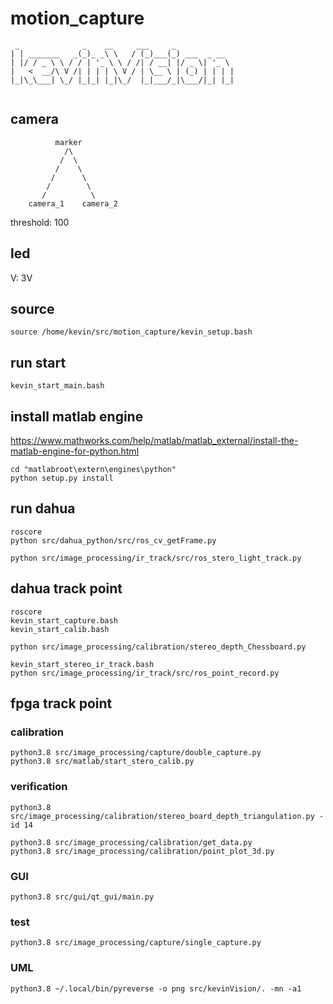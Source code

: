 # motion_capture

```
 _              _    __     ___     _             
| | _______   _(_)_ _\ \   / (_)___(_) ___  _ __  
| |/ / _ \ \ / / | '_ \ \ / /| / __| |/ _ \| '_ \ 
|   <  __/\ V /| | | | \ V / | \__ \ | (_) | | | |
|_|\_\___| \_/ |_|_| |_|\_/  |_|___/_|\___/|_| |_|
                                            
```

## camera
```
          marker
            /\
           /  \
          /    \
         /      \
        /        \
       /          \
    camera_1    camera_2
```
threshold: 100

## led 
V: 3V

## source
    source /home/kevin/src/motion_capture/kevin_setup.bash

## run start
    kevin_start_main.bash

## install matlab engine
https://www.mathworks.com/help/matlab/matlab_external/install-the-matlab-engine-for-python.html
```
cd "matlabroot\extern\engines\python"
python setup.py install
```

## run dahua
    roscore
    python src/dahua_python/src/ros_cv_getFrame.py

    python src/image_processing/ir_track/src/ros_stero_light_track.py


## dahua track point
    roscore
    kevin_start_capture.bash
    kevin_start_calib.bash

    python src/image_processing/calibration/stereo_depth_Chessboard.py

    kevin_start_stereo_ir_track.bash
    python src/image_processing/ir_track/src/ros_point_record.py

## fpga track point
### calibration
    python3.8 src/image_processing/capture/double_capture.py
    python3.8 src/matlab/start_stero_calib.py
### verification
    python3.8 src/image_processing/calibration/stereo_board_depth_triangulation.py -id 14

    python3.8 src/image_processing/calibration/get_data.py
    python3.8 src/image_processing/calibration/point_plot_3d.py

### GUI
    python3.8 src/gui/qt_gui/main.py

### test
    python3.8 src/image_processing/capture/single_capture.py

### UML
    python3.8 ~/.local/bin/pyreverse -o png src/kevinVision/. -mn -a1